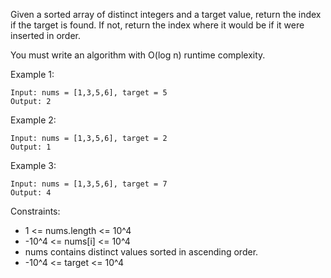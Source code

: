Given a sorted array of distinct integers and a target value, return the index if the target is found. If not, return the index where it would be if it were inserted in order.

You must write an algorithm with O(log n) runtime complexity.



Example 1:
```
Input: nums = [1,3,5,6], target = 5
Output: 2
```
Example 2:
```
Input: nums = [1,3,5,6], target = 2
Output: 1
```
Example 3:

```
Input: nums = [1,3,5,6], target = 7
Output: 4
```

Constraints:

- 1 <= nums.length <= 10^4
- -10^4 <= nums[i] <= 10^4
- nums contains distinct values sorted in ascending order.
- -10^4 <= target <= 10^4